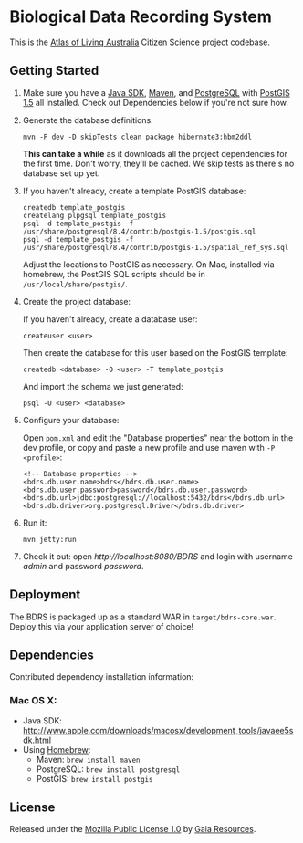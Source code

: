 # Biological Data Recording System

This is the [Atlas of Living Australia][ala] Citizen Science project codebase.

## Getting Started

 1. Make sure you have a [Java SDK][javaee], [Maven][maven], and [PostgreSQL][postgresql] with [PostGIS 1.5][postgis] all installed. Check out Dependencies below if you're not sure how.
 
 2. Generate the database definitions:
    
        mvn -P dev -D skipTests clean package hibernate3:hbm2ddl
    
    __This can take a while__ as it downloads all the project dependencies for the first time. Don't worry, they'll be cached. We skip tests as there's no database set up yet.
    
 3. If you haven't already, create a template PostGIS database:
    
        createdb template_postgis
        createlang plpgsql template_postgis
        psql -d template_postgis -f /usr/share/postgresql/8.4/contrib/postgis-1.5/postgis.sql
        psql -d template_postgis -f /usr/share/postgresql/8.4/contrib/postgis-1.5/spatial_ref_sys.sql
    
    Adjust the locations to PostGIS as necessary. On Mac, installed via homebrew, the PostGIS SQL scripts should be in `/usr/local/share/postgis/`.
    
 4. Create the project database:
 
    If you haven't already, create a database user:
    
        createuser <user>
    
    Then create the database for this user based on the PostGIS template:
    
        createdb <database> -O <user> -T template_postgis
    
    And import the schema we just generated:
    
        psql -U <user> <database> 
    
 5. Configure your database:
    
    Open `pom.xml` and edit the "Database properties" near the bottom in the dev profile, or copy and paste a new profile and use maven with `-P <profile>`:
      
        <!-- Database properties -->
        <bdrs.db.user.name>bdrs</bdrs.db.user.name>
        <bdrs.db.user.password>password</bdrs.db.user.password>
        <bdrs.db.url>jdbc:postgresql://localhost:5432/bdrs</bdrs.db.url>
        <bdrs.db.driver>org.postgresql.Driver</bdrs.db.driver>

 6. Run it:
    
        mvn jetty:run
    
 7. Check it out: open _http://localhost:8080/BDRS_ and login with username _admin_ and password _password_.

## Deployment

The BDRS is packaged up as a standard WAR in `target/bdrs-core.war`. Deploy this via your application server of choice!

## Dependencies

Contributed dependency installation information:

### Mac OS X:

  * Java SDK: http://www.apple.com/downloads/macosx/development_tools/javaee5sdk.html
  * Using [Homebrew][homebrew]:
    * Maven: `brew install maven`
    * PostgreSQL: `brew install postgresql`
    * PostGIS: `brew install postgis`

## License

Released under the [Mozilla Public License 1.0][mpl] by [Gaia Resources][gaia].

  [ala]: http://ala.org.au/
  [gaia]: http://www.gaiaresources.com.au/
  [homebrew]: http://github.com/mxcl/homebrew
  [javaee]: http://www.oracle.com/technetwork/java/javaee/
  [maven]: http://maven.apache.org/
  [mpl]: http://www.mozilla.org/MPL/
  [postgresql]: http://www.postgresql.org/
  [postgis]: http://postgis.refractions.net/
    
